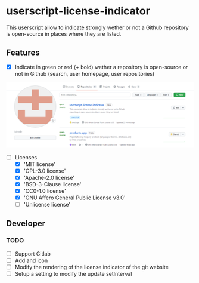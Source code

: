 # userscript-license-indicator

This userscript allow to indicate strongly wether or not a Github repository is open-source in places where they are listed.

## Features

- [x] Indicate in green or red (+ bold) wether a repository is open-source or not in Github (search, user homepage, user repositories)

![Example](assets/example.PNG "example")

- [ ] Licenses
  - [x] 'MIT license'
  - [x] 'GPL-3.0 license'
  - [x] 'Apache-2.0 license'
  - [x] 'BSD-3-Clause license'
  - [x] 'CC0-1.0 license'
  - [x] 'GNU Affero General Public License v3.0'
  - [ ] 'Unlicense license'

## Developer

### TODO

- [ ] Support Gitlab
- [ ] Add and icon
- [ ] Modify the rendering of the license indicator of the git website
- [ ] Setup a setting to modify the update setInterval
